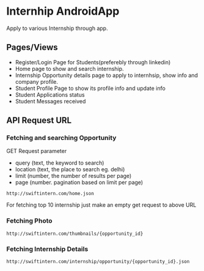 # Internhip AndroidApp
Apply to various Internship through app.

## Pages/Views ##
- Register/Login Page for Students(preferebly through linkedin)
- Home page to show and search internship.
- Internship Opportunity details page to apply to internhsip, show info and company profile.
- Student Profile Page to show its profile info and update info
- Student Applications status
- Student Messages received
 
## API Request URL ##
### Fetching and searching Opportunity ###
GET Request parameter
- query (text, the keyword to search)
- location (text, the place to search eg. delhi)
- limit (number, the number of results per page)
- page (number. pagination based on limit per page)
```
http://swiftintern.com/home.json
```
For fetching top 10 internship just make an empty get request to above URL

### Fetching Photo ###
```
http://swiftintern.com/thumbnails/{opportunity_id}
```

### Fetching Internship Details ###
```
http://swiftintern.com/internship/opportunity/{opportunity_id}.json
```
